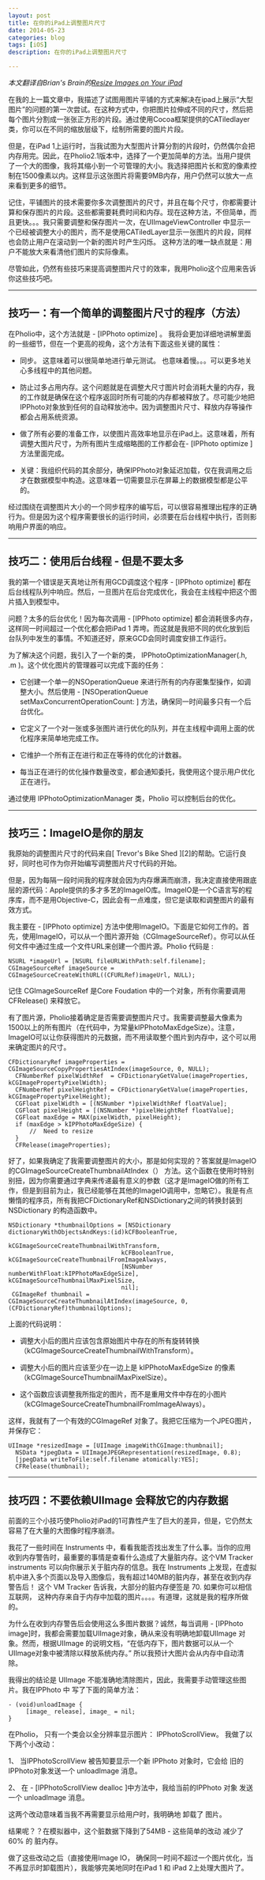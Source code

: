 ```yaml
---
layout: post
title: 在你的iPad上调整图片尺寸
date: 2014-05-23
categories: blog
tags: [iOS]
description: 在你的iPad上调整图片尺寸

---
```


*本文翻译自Brian's Brain的[Resize Images on Your iPad][1]*

在我的上一篇文章中，我描述了试图用图片平铺的方式来解决在ipad上展示“大型图片”的问题的第一次尝试。在这种方式中，你把图片拉伸成不同的尺寸，然后把每个图片分割成一张张正方形的片段。通过使用Cocoa框架提供的CATiledlayer类，你可以在不同的缩放层级下，绘制所需要的图片片段。

但是，在iPad 1上运行时，当我试图为大型图片计算分割的片段时，仍然偶尔会把内存用完。因此，在Pholio2.1版本中，选择了一个更加简单的方法。当用户提供了一个大的图像，我将其缩小到一个可管理的大小。我选择把图片长和宽的像素控制在1500像素以内。这样显示这张图片将需要9MB内存，用户仍然可以放大一点来看到更多的细节。

记住，平铺图片的技术需要你多次调整图片的尺寸，并且在每个尺寸，你都需要计算和保存图片的片段。这些都需要耗费时间和内存。现在这种方法，不但简单，而且更快。。。我只需要调整和保存图片一次，在UIImageViewController 中显示一个已经被调整大小的图片，而不是使用CATiledLayer显示一张图片的片段，同样也会防止用户在滚动到一个新的图片时产生闪烁。 这种方法的唯一缺点就是：用户不能放大来看清他们图片的实际像素。

尽管如此，仍然有些技巧来提高调整图片尺寸的效率，我用Pholio这个应用来告诉你这些技巧吧。

* * *

## 技巧一：有一个简单的调整图片尺寸的程序（方法）

在Pholio中，这个方法就是 - [IPPhoto optimize] 。 我将会更加详细地讲解里面的一些细节，但在一个更高的视角，这个方法有下面这些关键的属性：

*   同步。 这意味着可以很简单地进行单元测试。 也意味着慢。。。可以更多地关心多线程中的其他问题。

*   防止过多占用内存。这个问题就是在调整大尺寸图片时会消耗大量的内存，我的工作就是确保在这个程序返回时所有可能的内存都被释放了。尽可能少地把IPPhoto对象放到任何的自动释放池中。因为调整图片尺寸、释放内存等操作都会占用系统资源。

*   做了所有必要的准备工作，以使图片高效率地显示在iPad上。这意味着，所有调整大图片尺寸，为所有图片生成缩略图的工作都会在- [IPPhoto optimize ] 方法里面完成。

*   关键：我组织代码的其余部分，确保IPPhoto对象延迟加载，仅在我调用之后才在数据模型中构造。这意味着一切需要显示在屏幕上的数据模型都是公平的。

经过围绕在调整图片大小的一个同步程序的编写后，可以很容易推理出程序的正确行为。但是因为这个程序需要很长的运行时间，必须要在后台线程中执行，否则影响用户界面的响应。

* * *

## 技巧二：使用后台线程 - 但是不要太多

我的第一个错误是天真地让所有用GCD调度这个程序 - [IPPhoto optimize] 都在后台线程队列中响应。然后，一旦图片在后台完成优化，我会在主线程中把这个图片插入到模型中。

问题？太多的后台优化！因为每次调用 - [IPPhoto optimize] 都会消耗很多内存，这样同一时间超过一个优化都会把iPad 1 弄垮。而这就是我把不同的优化放到后台队列中发生的事情。不知道还好，原来GCD会同时调度安排工作运行。

为了解决这个问题，我引入了一个新的类， IPPhotoOptimizationManager(.h, .m )。这个优化图片的管理器可以完成下面的任务：

*   它创建一个单一的NSOperationQueue 来进行所有的内存密集型操作，如调整大小。然后使用 - [NSOperationQueue setMaxConcurrentOperationCount: ] 方法，确保同一时间最多只有一个后台优化。

*   它定义了一个对一张或多张图片进行优化的队列，并在主线程中调用上面的优化程序来简单地完成工作。

*   它维护一个所有正在进行和正在等待的优化的计数器。

*   每当正在进行的优化操作数量改变，都会通知委托，我使用这个提示用户优化正在进行。

通过使用 IPPhotoOptimizationManager 类，Pholio 可以控制后台的优化。

* * *

## 技巧三：ImageIO是你的朋友

我原始的调整图片尺寸的代码来自\[ Trevor's Bike Shed \]\[2\]的帮助。它运行良好，同时也可作为你开始编写调整图片尺寸代码的开始。

但是，因为每隔一段时间我的程序就会因为内存爆满而崩溃，我决定直接使用跟底层的源代码：Apple提供的多才多艺的ImageIO库。ImageIO是一个C语言写的程序库，而不是用Objective-C，因此会有一点难度，但它是读取和调整图片的最有效方式。

我主要在 - [IPPhoto optimize] 方法中使用ImageIO。下面是它如何工作的。首先，使用ImageIO，可以从一个图片源开始（CGImageSourceRef）。你可以从任何文件中通过生成一个文件URL来创建一个图片源。Pholio 代码是 :

    NSURL *imageUrl = [NSURL fileURLWithPath:self.filename];
    CGImageSourceRef imageSource = CGImageSourceCreateWithURL((CFURLRef)imageUrl, NULL);

记住 CGImageSourceRef 是Core Foudation 中的一个对象，所有你需要调用 CFRelease() 来释放它。

有了图片源，Pholio接着确定是否需要调整图片尺寸。我需要调整最大像素为1500以上的所有图片（在代码中，为常量kIPPhotoMaxEdgeSize）。注意，ImageIO可以让你获得图片的元数据，而不用读取整个图片到内存中，这个可以用来确定图片的尺寸。

    CFDictionaryRef imageProperties = CGImageSourceCopyPropertiesAtIndex(imageSource, 0, NULL);
      CFNumberRef pixelWidthRef  = CFDictionaryGetValue(imageProperties, kCGImagePropertyPixelWidth);
      CFNumberRef pixelHeightRef = CFDictionaryGetValue(imageProperties, kCGImagePropertyPixelHeight);
      CGFloat pixelWidth = [(NSNumber *)pixelWidthRef floatValue];
      CGFloat pixelHeight = [(NSNumber *)pixelHeightRef floatValue];
      CGFloat maxEdge = MAX(pixelWidth, pixelHeight);
      if (maxEdge > kIPPhotoMaxEdgeSize) {
          //  Need to resize
      }
      CFRelease(imageProperties);

好了，如果我确定了我需要调整图片的大小，那是如何实现的？答案就是ImageIO 的CGImageSourceCreateThumbnailAtIndex（） 方法。这个函数在使用时特别别扭，因为你需要通过字典来传递最有意义的参数（这才是ImageIO做的所有工作，但是到目前为止，我已经能够在其他的ImageIO调用中，忽略它）。我是有点懒惰的程序员，所有我把CFDictionaryRef和NSDictionary之间的转换封装到NSDictionary 的构造函数中。

    NSDictionary *thumbnailOptions = [NSDictionary dictionaryWithObjectsAndKeys:(id)kCFBooleanTrue,         
                                    kCGImageSourceCreateThumbnailWithTransform,
                                    kCFBooleanTrue, kCGImageSourceCreateThumbnailFromImageAlways,
                                    [NSNumber numberWithFloat:kIPPhotoMaxEdgeSize], kCGImageSourceThumbnailMaxPixelSize,
                                    nil];
     CGImageRef thumbnail = CGImageSourceCreateThumbnailAtIndex(imageSource, 0, (CFDictionaryRef)thumbnailOptions);

上面的代码说明：

*   调整大小后的图片应该包含原始图片中存在的所有旋转转换（kCGImageSourceCreateThumbnailWithTransform）。

*   调整大小后的图片应该至少在一边上是 kIPPhotoMaxEdgeSize 的像素（kCGImageSourceThumbnailMaxPixelSize）。

*   这个函数应该调整我所指定的图片，而不是重用文件中存在的小图片（kCGImageSourceCreateThumbnailFromImageAlways）。

这样，我就有了一个有效的CGImageRef 对象了。我把它压缩为一个JPEG图片，并保存它：

    UIImage *resizedImage = [UIImage imageWithCGImage:thumbnail];
      NSData *jpegData = UIImageJPEGRepresentation(resizedImage, 0.8);
      [jpegData writeToFile:self.filename atomically:YES];
      CFRelease(thumbnail);

* * *

## 技巧四：不要依赖UIImage 会释放它的内存数据

前面的三个小技巧使Pholio对iPad的1可靠性产生了巨大的差异，但是，它仍然太容易了在大量的大图像时程序崩溃。

我花了一些时间在 Instruments 中，看看我能否找出发生了什么事。当你的应用收到内存警告时，最重要的事情是查看什么造成了大量脏内存。这个VM Tracker instruments 可以向你展示关于脏内存的信息。我在 Instruments 上发现，在虚拟机中进入多个页面以及导入图像后，我有超过140MB的脏内存，甚至在收到内存警告后！ 这个 VM Tracker 告诉我，大部分的脏内存便签是 70. 如果你可以相信互联网， 这种内存来自于内存中加载的图片。。。。有道理，这就是我的程序所做的。

为什么在收到内存警告后会使用这么多图片数据？诚然，每当调用 - [IPPhoto image]时，我都会需要加载UIImage对象，确从来没有明确地卸载UIImage 对象。然而，根据UIImage 的说明文档，“在低内存下，图片数据可以从一个UIImage对象中被清除以释放系统内存。” 所以我预计大图片会从内存中自动清除。

我得出的结论是 UIImage 不能准确地清除图片，因此，我需要手动管理这些图片。我在IPPhoto 中 写了下面的简单方法：

    - (void)unloadImage {
         [image_ release], image_ = nil;
    }

在Pholio， 只有一个类会以全分辨率显示图片： IPPhotoScrollView。 我做了以下两个小改动：

1、 当IPPhotoScrollView 被告知要显示一个新 IPPhoto 对象时，它会给 旧的 IPPhoto对象发送一个 unloadImage 消息。

2、 在 - [IPPhotoScrollView dealloc ]中方法中，我给当前的IPPhoto 对象 发送一个 unloadImage 消息。

这两个改动意味着当我不再需要显示给用户时，我明确地 卸载了 图片。

结果呢？？在模拟器中，这个脏数据下降到了54MB - 这些简单的改动 减少了 60% 的 脏内存。

做了这些改动之后（直接使用Image IO， 确保同一时间不超过一个图片优化，当不再显示时卸载图片），我能够完美地同时在iPad 1 和 iPad 2上处理大图片了。

 [1]: http://www.brians-brain.org/pholio/pholio-coders-guide/tips-for-effective-resizing/ "I Need a Tagline"